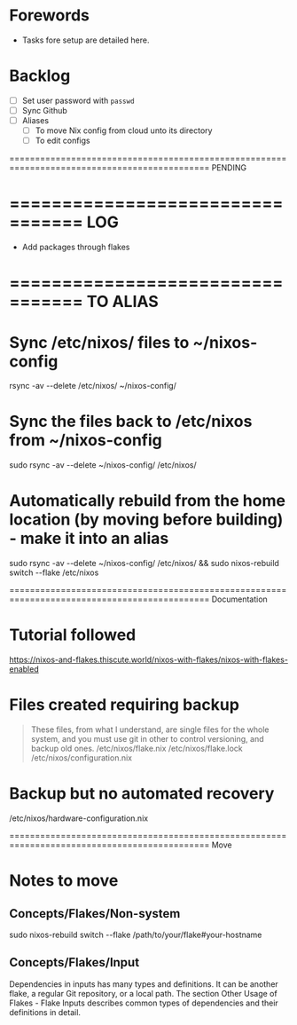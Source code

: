 # Forewords
* Tasks fore setup are detailed here.

# Backlog
* [ ] Set user password with `passwd`
* [ ] Sync Github
* [ ] Aliases
    * [ ] To move Nix config from cloud unto its directory
    * [ ] To edit configs

=============================================================================================
PENDING

# ================================= LOG
* Add packages through flakes

# ================================= TO ALIAS
# Sync /etc/nixos/ files to ~/nixos-config
rsync -av --delete /etc/nixos/ ~/nixos-config/
# Sync the files back to /etc/nixos from ~/nixos-config
sudo rsync -av --delete ~/nixos-config/ /etc/nixos/
# Automatically rebuild from the home location (by moving before building) - make it into an alias
sudo rsync -av --delete ~/nixos-config/ /etc/nixos/ && sudo nixos-rebuild switch --flake /etc/nixos

=============================================================================================
Documentation

# Tutorial followed
https://nixos-and-flakes.thiscute.world/nixos-with-flakes/nixos-with-flakes-enabled

# Files created requiring backup
> These files, from what I understand, are single files for the whole system, and you must use git in other to control versioning, and backup old ones.
/etc/nixos/flake.nix
/etc/nixos/flake.lock
/etc/nixos/configuration.nix
# Backup but no automated recovery 
/etc/nixos/hardware-configuration.nix

=============================================================================================
Move

# Notes to move
## Concepts/Flakes/Non-system
sudo nixos-rebuild switch --flake /path/to/your/flake#your-hostname
## Concepts/Flakes/Input
Dependencies in inputs has many types and definitions. It can be another flake, a regular Git repository, or a local path. The section Other Usage of Flakes - Flake Inputs describes common types of dependencies and their definitions in detail.
